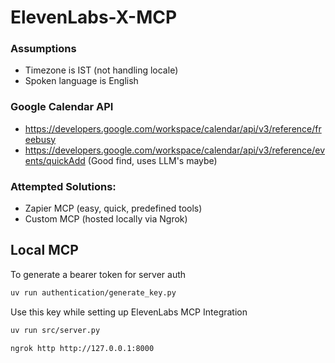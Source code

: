 # ElevenLabs-X-MCP

### Assumptions
- Timezone is IST (not handling locale)
- Spoken language is English

### Google Calendar API
 - https://developers.google.com/workspace/calendar/api/v3/reference/freebusy
 - https://developers.google.com/workspace/calendar/api/v3/reference/events/quickAdd (Good find, uses LLM's maybe)


### Attempted Solutions:

- Zapier MCP (easy, quick, predefined tools)
- Custom MCP (hosted locally via Ngrok)

## Local MCP
To generate a bearer token for server auth
```bash
uv run authentication/generate_key.py
```
Use this key while setting up ElevenLabs MCP Integration

```bash
uv run src/server.py
```

```bash
ngrok http http://127.0.0.1:8000
```

